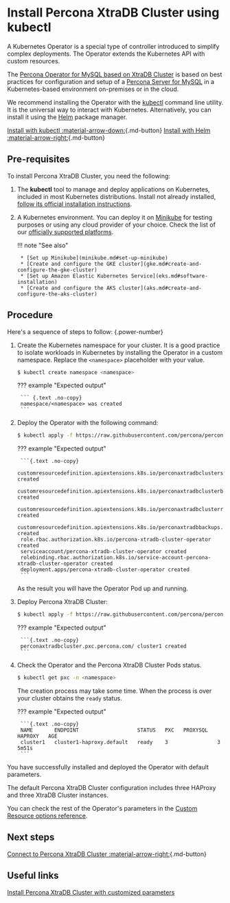# Install Percona XtraDB Cluster using kubectl

A Kubernetes Operator is a special type of controller introduced to simplify complex deployments. The Operator extends the Kubernetes API with custom resources.

The [Percona Operator for MySQL based on XtraDB Cluster](compare.md) is based on best practices for configuration and setup of a [Percona Server for MySQL](https://www.percona.com/mysql/software/percona-xtradb-cluster) in a Kubernetes-based environment on-premises or in the cloud.

We recommend installing the Operator with the [kubectl](https://kubernetes.io/docs/tasks/tools/) command line utility. It is the universal way to interact with Kubernetes. Alternatively, you can install it using the [Helm](https://github.com/helm/helm) package manager.

[Install with kubectl :material-arrow-down:](#prerequisites){.md-button} [Install with Helm :material-arrow-right:](helm.md){.md-button}

## Pre-requisites

To install Percona XtraDB Cluster, you need the following:

1. The **kubectl** tool to manage and deploy applications on Kubernetes, included in most Kubernetes distributions. Install not already installed, [follow its official installation instructions](https://kubernetes.io/docs/tasks/tools/install-kubectl/).

2. A Kubernetes environment. You can deploy it on [Minikube](https://github.com/kubernetes/minikube) for testing purposes or using any cloud provider of your choice. Check the list of our [officially supported platforms](System-Requirements.md#officially-supported-platforms).

    !!! note "See also"

        * [Set up Minikube](minikube.md#set-up-minikube)
        * [Create and configure the GKE cluster](gke.md#create-and-configure-the-gke-cluster)
        * [Set up Amazon Elastic Kubernetes Service](eks.md#software-installation)
        * [Create and configure the AKS cluster](aks.md#create-and-configure-the-aks-cluster)

## Procedure 

Here's a sequence of steps to follow:
{.power-number}

1. Create the Kubernetes namespace for your cluster. It is a good practice to isolate workloads in Kubernetes by installing the Operator in a custom namespace. Replace the `<namespace>` placeholder with your value.

    ``` {.bash data-prompt="$" }
    $ kubectl create namespace <namespace>
    ```

    ??? example "Expected output"

        ``` {.text .no-copy}
        namespace/<namespace> was created
        ```

2. Deploy the Operator with the following command:

    ```{.bash data-prompt="$" }
    $ kubectl apply -f https://raw.githubusercontent.com/percona/percona-xtradb-cluster-operator/v{{ release }}/deploy/bundle.yaml  -n <namespace>
    ```

    ??? example "Expected output"

        ```{.text .no-copy}
        customresourcedefinition.apiextensions.k8s.io/perconaxtradbclusters.pxc.percona.com created
        customresourcedefinition.apiextensions.k8s.io/perconaxtradbclusterbackups.pxc.percona.com created
        customresourcedefinition.apiextensions.k8s.io/perconaxtradbclusterrestores.pxc.percona.com created
        customresourcedefinition.apiextensions.k8s.io/perconaxtradbbackups.pxc.percona.com created
        role.rbac.authorization.k8s.io/percona-xtradb-cluster-operator created
        serviceaccount/percona-xtradb-cluster-operator created
        rolebinding.rbac.authorization.k8s.io/service-account-percona-xtradb-cluster-operator created
        deployment.apps/percona-xtradb-cluster-operator created
        ```

    As the result you will have the Operator Pod up and running.

3. Deploy Percona XtraDB Cluster:

    ```{.bash data-prompt="$" }
    $ kubectl apply -f https://raw.githubusercontent.com/percona/percona-xtradb-cluster-operator/v{{ release }}/deploy/cr.yaml -n <namespace>
    ```

    ??? example "Expected output"

        ```{.text .no-copy}
        perconaxtradbcluster.pxc.percona.com/ cluster1 created
        ```

4. Check the Operator and the Percona XtraDB Cluster Pods status.

    ```{.bash data-prompt="$" }
    $ kubectl get pxc -n <namespace>
    ```

    The creation process may take some time. When the process is over your
    cluster obtains the `ready` status.

    ??? example "Expected output"

        ```{.text .no-copy}
        NAME       ENDPOINT                   STATUS   PXC   PROXYSQL   HAPROXY   AGE
        cluster1   cluster1-haproxy.default   ready    3                3         5m51s
        ```

You have successfully installed and deployed the Operator with default parameters.

The default Percona XtraDB Cluster configuration includes three HAProxy and
three XtraDB Cluster instances. 

You can check the rest of the Operator's parameters in the [Custom Resource options reference](operator.md#operator-custom-resource-options).


## Next steps

[Connect to Percona XtraDB Cluster :material-arrow-right:](connect.md){.md-button}

## Useful links

[Install Percona XtraDB Cluster with customized parameters](custom-install.md)


